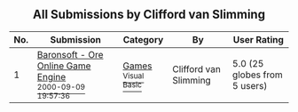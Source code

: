 ﻿<div align="center">

## All Submissions by Clifford van Slimming

</div>

No.  | Submission | Category | By   | User Rating
---- | ---------- | -------- | ---- | -----------
1 | [Baronsoft \- Ore Online Game Engine<br /><sup>2000-09-09 19:57:36</sup>](https://github.com/Planet-Source-Code/clifford-van-slimming-baronsoft-ore-online-game-engine__1-21806) | [Games<br /><sup>Visual Basic</sup>](../ByCategory/games__1-38.md) | Clifford van Slimming | 5.0 (25 globes from 5 users)
